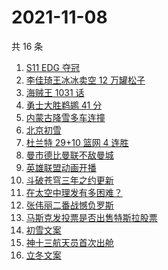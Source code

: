 # 2021-11-08

共 16 条

<!-- BEGIN -->
<!-- 最后更新时间 Mon Nov 08 2021 02:14:47 GMT+0800 (China Standard Time) -->

1. [S11 EDG 夺冠](https://www.zhihu.com/search?q=edg夺冠)
1. [李佳琦王冰冰卖空 12 万罐松子](https://www.zhihu.com/search?q=李佳琦王冰冰)
1. [海贼王 1031 话](https://www.zhihu.com/search?q=海贼王)
1. [勇士大胜鹈鹕 41 分](https://www.zhihu.com/search?q=勇士)
1. [内蒙古降雪多车连撞](https://www.zhihu.com/search?q=内蒙古降雪)
1. [北京初雪](https://www.zhihu.com/search?q=北京初雪)
1. [杜兰特 29+10 篮网 4 连胜](https://www.zhihu.com/search?q=篮网)
1. [曼市德比曼联不敌曼城](https://www.zhihu.com/search?q=曼城)
1. [英雄联盟动画开播](https://www.zhihu.com/search?q=英雄联盟双城之战)
1. [斗破苍穹三年之约更新](https://www.zhihu.com/search?q=斗破苍穹三年之约)
1. [在太空中理发有多困难？](https://www.zhihu.com/search?q=太空中理发)
1. [张伟丽二番战憾负罗斯](https://www.zhihu.com/search?q=张伟丽)
1. [马斯克发投票是否出售特斯拉股票](https://www.zhihu.com/search?q=马斯克)
1. [初雪文案](https://www.zhihu.com/search?q=下雪文案)
1. [神十三航天员首次出舱](https://www.zhihu.com/search?q=神十三出舱)
1. [立冬文案](https://www.zhihu.com/search?q=立冬文案)

<!-- END -->
